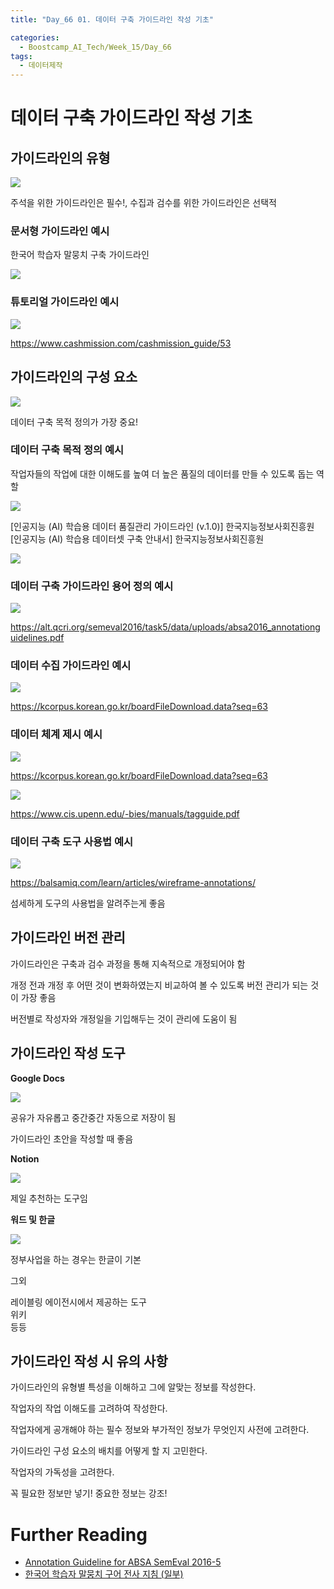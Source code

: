 ```yaml
---
title: "Day_66 01. 데이터 구축 가이드라인 작성 기초"

categories:
  - Boostcamp_AI_Tech/Week_15/Day_66
tags:
  - 데이터제작
---
```

  
# 데이터 구축 가이드라인 작성 기초

## 가이드라인의 유형

![]({{site.url}}/assets/images/3b644f4a.png)

주석을 위한 가이드라인은 필수!, 수집과 검수를 위한 가이드라인은 선택적

### 문서형 가이드라인 예시

한국어 학습자 말뭉치 구축 가이드라인

![]({{site.url}}/assets/images/3526c7aa.png)

### 튜토리얼 가이드라인 예시

![]({{site.url}}/assets/images/e951db15.png)

https://www.cashmission.com/cashmission_guide/53

## 가이드라인의 구성 요소

![]({{site.url}}/assets/images/1a61da7d.png)

데이터 구축 목적 정의가 가장 중요!

### 데이터 구축 목적 정의 예시

작업자들의 작업에 대한 이해도를 높여 더 높은 품질의 데이터를 만들 수 있도록 돕는 역할

![]({{site.url}}/assets/images/5613fcb0.png)

[인공지능 (AI) 학습용 데이터 품질관리 가이드라인 (v.1.0)] 한국지능정보사회진흥원
[인공지능 (AI) 학습용 데이터셋 구축 안내서] 한국지능정보사회진흥원

![]({{site.url}}/assets/images/b4d70ba7.png)

### 데이터 구축 가이드라인 용어 정의 예시

![]({{site.url}}/assets/images/1bd92ee5.png)

https://alt.qcri.org/semeval2016/task5/data/uploads/absa2016_annotationguidelines.pdf

### 데이터 수집 가이드라인 예시

![]({{site.url}}/assets/images/004b72d0.png)

https://kcorpus.korean.go.kr/boardFileDownload.data?seq=63

### 데이터 체계 제시 예시

![]({{site.url}}/assets/images/ffdee1ae.png)

https://kcorpus.korean.go.kr/boardFileDownload.data?seq=63

![]({{site.url}}/assets/images/0c643397.png)

https://www.cis.upenn.edu/-bies/manuals/tagguide.pdf

### 데이터 구축 도구 사용법 예시

![]({{site.url}}/assets/images/5dc58963.png)

https://balsamiq.com/learn/articles/wireframe-annotations/

섬세하게 도구의 사용법을 알려주는게 좋음

## 가이드라인 버전 관리

가이드라인은 구축과 검수 과정을 통해 지속적으로 개정되어야 함

개정 전과 개정 후 어떤 것이 변화하였는지 비교하여 볼 수 있도록 버전 관리가 되는 것이 가장 좋음

버전별로 작성자와 개정일을 기입해두는 것이 관리에 도움이 됨

## 가이드라인 작성 도구

**Google Docs**

![]({{site.url}}/assets/images/bc9d742a.png)

공유가 자유롭고 중간중간 자동으로 저장이 됨

가이드라인 초안을 작성할 때 좋음

**Notion**

![]({{site.url}}/assets/images/b42734e6.png)

제일 추천하는 도구임

**워드 및 한글**

![]({{site.url}}/assets/images/f203176a.png)

정부사업을 하는 경우는 한글이 기본

그외

레이블링 에이전시에서 제공하는 도구  
위키  
등등

## 가이드라인 작성 시 유의 사항

가이드라인의 유형별 특성을 이해하고 그에 알맞는 정보를 작성한다.

작업자의 작업 이해도를 고려하여 작성한다.

작업자에게 공개해야 하는 필수 정보와 부가적인 정보가 무엇인지 사전에 고려한다.

가이드라인 구성 요소의 배치를 어떻게 할 지 고민한다.

작업자의 가독성을 고려한다.

꼭 필요한 정보만 넣기! 중요한 정보는 강조!




# Further Reading

- [Annotation Guideline for ABSA SemEval 2016-5](https://alt.qcri.org/semeval2016/task5/data/uploads/absa2016_annotationguidelines.pdf)
- [한국어 학습자 말뭉치 구어 전사 지침 (일부)](https://www.korean.go.kr/common/download.do;front=6D77D8BF0BE7B31D106B9CF1271E84F8?file_path=reportData&c_file_name=77dc5f04-c855-440b-8139-1bf7548d7e3a_0.pdf&o_file_name=2017년%20한국어%20학습자%20말뭉치%20연구%20및%20구축%20사업.pdf)














